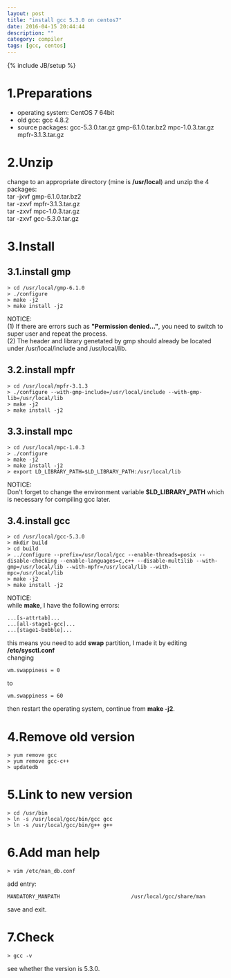 ```yaml
---
layout: post
title: "install gcc 5.3.0 on centos7"
date: 2016-04-15 20:44:44
description: ""
category: compiler
tags: [gcc, centos]
---
```

{% include JB/setup %}

# 1.Preparations  

* operating system: CentOS 7 64bit
* old gcc: gcc 4.8.2
* source packages: gcc-5.3.0.tar.gz gmp-6.1.0.tar.bz2 mpc-1.0.3.tar.gz mpfr-3.1.3.tar.gz

# 2.Unzip  

change to an appropriate directory (mine is **/usr/local**) and unzip the 4 packages:  
tar -jxvf gmp-6.1.0.tar.bz2  
tar -zxvf mpfr-3.1.3.tar.gz  
tar -zxvf mpc-1.0.3.tar.gz  
tar -zxvf gcc-5.3.0.tar.gz  

# 3.Install  

## 3.1.install gmp  

    > cd /usr/local/gmp-6.1.0
    > ./configure
    > make -j2
    > make install -j2  

NOTICE:   
    (1) If there are errors such as **"Permission denied..."**, you need to switch to super user and repeat the process.  
    (2) The header and library genetated by gmp should already be located under /usr/local/include and /usr/local/lib.

## 3.2.install mpfr  

    > cd /usr/local/mpfr-3.1.3
    > ./configure --with-gmp-include=/usr/local/include --with-gmp-lib=/usr/local/lib
    > make -j2
    > make install -j2

## 3.3.install mpc  

    > cd /usr/local/mpc-1.0.3
    > ./configure
    > make -j2
    > make install -j2
    > export LD_LIBRARY_PATH=$LD_LIBRARY_PATH:/usr/local/lib

NOTICE:  
    Don't forget to change the environment variable **$LD_LIBRARY_PATH** which is necessary for compiling gcc later.
    
## 3.4.install gcc  

    > cd /usr/local/gcc-5.3.0
    > mkdir build
    > cd build
    > ../configure --prefix=/usr/local/gcc --enable-threads=posix --disable-checking --enable-languages=c,c++ --disable-multilib --with-gmp=/usr/local/lib --with-mpfr=/usr/local/lib --with-mpc=/usr/local/lib
    > make -j2
    > make install -j2

NOTICE:  
while **make**, I have the following errors:
```
...[s-attrtab]... 
...[all-stage1-gcc]...
...[stage1-bubble]...
```
this means you need to add **swap** partition, I made it by editing **/etc/sysctl.conf**  
changing  
```
vm.swappiness = 0
```
to
```
vm.swappiness = 60
```
then restart the operating system, continue from **make -j2**.

# 4.Remove old version  

	> yum remove gcc
	> yum remove gcc-c++ 
	> updatedb

# 5.Link to new version  

    > cd /usr/bin 
    > ln -s /usr/local/gcc/bin/gcc gcc 
    > ln -s /usr/local/gcc/bin/g++ g++
    
# 6.Add man help  

    > vim /etc/man_db.conf  
add entry:
```
MANDATORY_MANPATH                       /usr/local/gcc/share/man
```
save and exit.

# 7.Check

    > gcc -v

see whether the version is 5.3.0.


